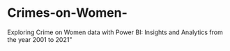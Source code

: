 # Crimes-on-Women-
Exploring Crime on Women data with Power BI: Insights and Analytics from the year 2001 to 2021"
